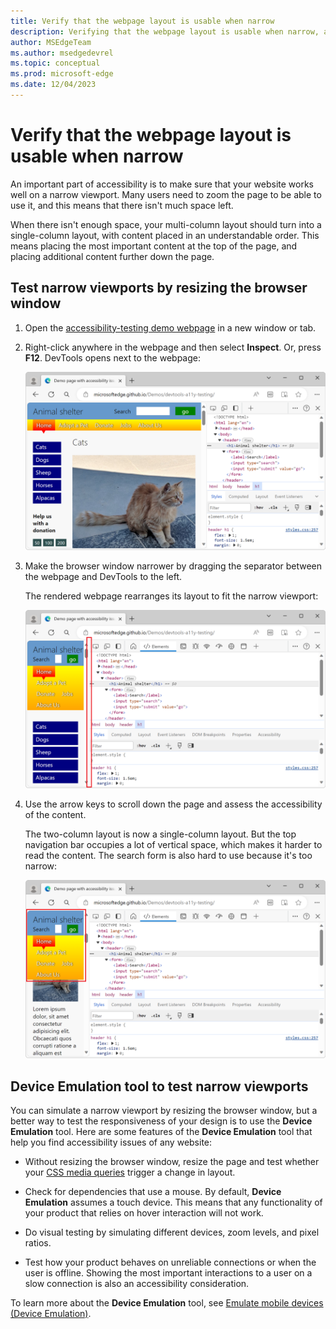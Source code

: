 ```yaml
---
title: Verify that the webpage layout is usable when narrow
description: Verifying that the webpage layout is usable when narrow, as part of accessibility testing.
author: MSEdgeTeam
ms.author: msedgedevrel
ms.topic: conceptual
ms.prod: microsoft-edge
ms.date: 12/04/2023
---
```

# Verify that the webpage layout is usable when narrow

An important part of accessibility is to make sure that your website works well on a narrow viewport. Many users need to zoom the page to be able to use it, and this means that there isn't much space left.

When there isn't enough space, your multi-column layout should turn into a single-column layout, with content placed in an understandable order. This means placing the most important content at the top of the page, and placing additional content further down the page.


<!-- ====================================================================== -->
## Test narrow viewports by resizing the browser window

1. Open the [accessibility-testing demo webpage](https://microsoftedge.github.io/Demos/devtools-a11y-testing/) in a new window or tab.

1. Right-click anywhere in the webpage and then select **Inspect**.  Or, press **F12**.  DevTools opens next to the webpage:

   ![The demo page with DevTools next to it](./narrow-images/devtools-next-to-page.png)

1. Make the browser window narrower by dragging the separator between the webpage and DevTools to the left.

   The rendered webpage rearranges its layout to fit the narrow viewport:

   ![The browser window is narrow](./narrow-images/narrow-browser-window.png)

1. Use the arrow keys to scroll down the page and assess the accessibility of the content.

   The two-column layout is now a single-column layout. But the top navigation bar occupies a lot of vertical space, which makes it harder to read the content. The search form is also hard to use because it's too narrow:

   ![The narrow layout, showing that half of the page is covered by the navigation bar](./narrow-images/large-header.png)


<!-- ====================================================================== -->
## Device Emulation tool to test narrow viewports

You can simulate a narrow viewport by resizing the browser window, but a better way to test the responsiveness of your design is to use the **Device Emulation** tool.  Here are some features of the **Device Emulation** tool that help you find accessibility issues of any website:

*  Without resizing the browser window, resize the page and test whether your [CSS media queries](../device-mode/index.md#show-media-queries) trigger a change in layout.

*  Check for dependencies that use a mouse. By default, **Device Emulation** assumes a touch device. This means that any functionality of your product that relies on hover interaction will not work.

*  Do visual testing by simulating different devices, zoom levels, and pixel ratios.

*  Test how your product behaves on unreliable connections or when the user is offline.  Showing the most important interactions to a user on a slow connection is also an accessibility consideration.

To learn more about the **Device Emulation** tool, see [Emulate mobile devices (Device Emulation)](../device-mode/index.md).
